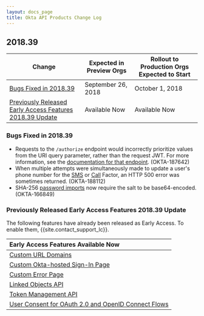 ```yaml
---
layout: docs_page
title: Okta API Products Change Log
---
```


## 2018.39

| Change                                                                                                               | Expected in Preview Orgs | Rollout to Production Orgs Expected to Start |
| -------------------------------------------------------------------------------------------------------------------- | ------------------------ | -------------------------------------------- |
| [Bugs Fixed in 2018.39](#bugs-fixed-in-201839)                                                                       | September 26, 2018       | October 1, 2018                           |
| [Previously Released Early Access Features 2018.39 Update](#previously-released-early-access-features-201839-update) | Available Now            | Available Now                                |

### Bugs Fixed in 2018.39

* Requests to the `/authorize` endpoint would incorrectly prioritize values from the URI query parameter, rather than the request JWT. For more information, see the [documentation for that endpoint](/docs/api/resources/oidc#authorize). (OKTA-187642)
* When multiple attempts were simultaneously made to update a user's phone number for the [SMS](/docs/api/resources/factors#enroll-okta-sms-factor) or [Call](/docs/api/resources/factors#enroll-okta-call-factor) Factor, an HTTP 500 error was sometimes returned. (OKTA-188112)
* SHA-256 [password imports](/docs/api/resources/users#hashed-password-object) now require the salt to be base64-encoded. (OKTA-166849)

### Previously Released Early Access Features 2018.39 Update

The following features have already been released as Early Access. To enable them, {{site.contact_support_lc}}.

| Early Access Features Available Now
| :------------------------------------------------- |
| [Custom URL Domains](#custom-url-domains-are-in-early-access)|
| [Custom Okta-hosted Sign-In Page](#custom-okta-hosted-sign-in-page-is-in-early-access)|
| [Custom Error Page](#custom-error-page-is-in-early-access)|
| [Linked Objects API](#linked-objects-api-in-early-access-ea) |
| [Token Management API](#token-management-api-is-in-early-access-ea) |
| [User Consent for OAuth 2.0 and OpenID Connect Flows](#user-consent-for-oauth-20-and-openid-connect-flows-in-early-availability-ea) |
